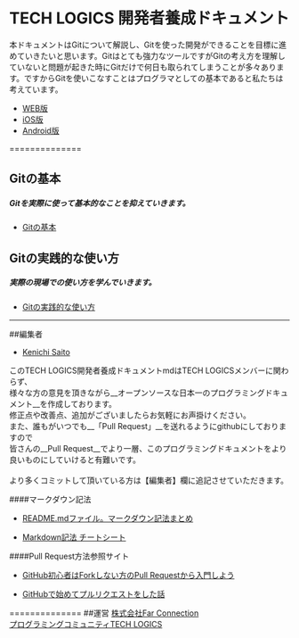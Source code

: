 # TECH LOGICS 開発者養成ドキュメント
本ドキュメントはGitについて解説し、Gitを使った開発ができることを目標に進めていきたいと思います。Gitはとても強力なツールですがGitの考え方を理解していないと問題が起きた時にGitだけで何日も取られてしまうことが多々あります。ですからGitを使いこなすことはプログラマとしての基本であると私たちは考えています。


- [WEB版](https://github.com/techlogics/WEB_Document)
- [iOS版](https://github.com/techlogics/iOS_Document)
- [Android版](https://github.com/techlogics/Android_Document)

==============
## Gitの基本

##### Gitを実際に使って基本的なことを抑えていきます。

- [Gitの基本](https://github.com/techlogics/Git_Document/blob/master/grammar.md)


## Gitの実践的な使い方

##### 実際の現場での使い方を学んでいきます。

- [Gitの実践的な使い方](https://github.com/techlogics/Git_Document/blob/master/practice.md)


---
##編集者

- [Kenichi Saito](https://www.github.com/tkcfjips)

このTECH LOGICS開発者養成ドキュメントmdはTECH LOGICSメンバーに関わらず、<br>
様々な方の意見を頂きながら__オープンソースな日本一のプログラミングドキュメント__を作成しております。<br>
修正点や改善点、追加がございましたらお気軽にお声掛けください。<br>
また、誰もがいつでも__「Pull Request」__を送れるようにgithubにしておりますので<br>
皆さんの__Pull Request__でより一層、このプログラミングドキュメントをより良いものにしていけると有難いです。<br><br>
より多くコミットして頂いている方は【編集者】欄に追記させていただきます。

####マークダウン記法

* [README.mdファイル。マークダウン記法まとめ](http://codechord.com/2012/01/readme-markdown/)

* [Markdown記法 チートシート](http://qiita.com/Qiita/items/c686397e4a0f4f11683d)

####Pull Request方法参照サイト

* [GitHub初心者はForkしない方のPull Requestから入門しよう](http://blog.qnyp.com/2013/05/28/pull-request-for-github-beginners/)

* [GitHubで始めてプルリクエストをした話](http://blog.9wick.com/2012/07/github-first-pul/)

==============
##運営
[株式会社Far Connection](http://farconnection.jp)  
[プログラミングコミュニティTECH LOGICS](http://techlogics.link)


